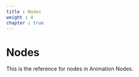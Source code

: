 ```yaml
---
title : Nodes
weight : 4
chapter : true
---
```


# Nodes

This is the reference for nodes in Animation Nodes.
